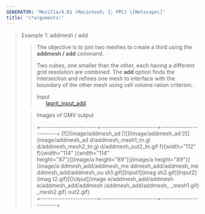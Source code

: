 ```yaml
---
GENERATOR: 'Mozilla/4.61 (Macintosh; I; PPC) \[Netscape\]'
title: '\*arguments:'
---
```


> Example 1: addmesh / add
>
> > The objective is to join two meshes to create a third using the
> > **addmesh / add** command.
> >
> > Two cubes, one smaller than the other, each having a different grid
> > resolution are combined. The **add** option finds the intersection
> > and refines one mesh to interface with the boundary of the other
> > mesh using cell volume ration criterion.
> >
> > Input\
> >       [lagrit\_input\_add](../input_output/lagrit_input_add)
>
> > Images of GMV output
> >
> > +-----------------------+-----------------------+-----------------------+
> >  [![](image/addmesh_ad  [![](image/addmesh_ad  [![](image/addmesh_ad 
> >  d/addmesh_mesh1_tn.gi  d/addmesh_mesh2_tn.gi  d/addmesh_out2_tn.gif 
> >  f){width="112"         f){width="114"         ){width="114"         
> >  height="87"}](image/a  height="89"}](image/a  height="89"}](image/a 
> >  ddmesh_add/addmesh_me  ddmesh_add/addmesh_me  ddmesh_add/addmesh_ou 
> >  sh1.gif)[Input1](imag  sh2.gif)[Input2](imag  t2.gif)[Output](image 
> >  e/addmesh_add/addmesh  e/addmesh_add/addmesh  /addmesh_add/addmesh_ 
> >  _mesh1.gif)            _mesh2.gif)            out2.gif)             
> > +-----------------------+-----------------------+-----------------------+
> >
